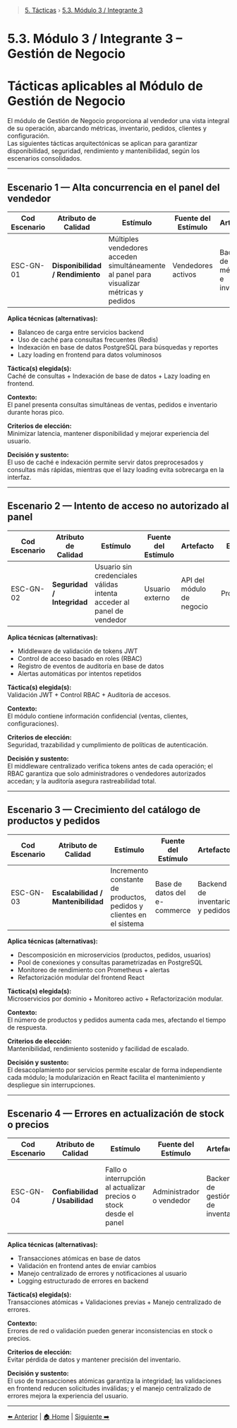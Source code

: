 > [5. Tácticas](../5.md) › [5.3. Módulo 3 / Integrante 3](5.3.md)

# 5.3. Módulo 3 / Integrante 3 – Gestión de Negocio

# **Tácticas aplicables al Módulo de Gestión de Negocio**

El módulo de Gestión de Negocio proporciona al vendedor una vista integral de su operación, abarcando métricas, inventario, pedidos, clientes y configuración.  
Las siguientes tácticas arquitectónicas se aplican para garantizar disponibilidad, seguridad, rendimiento y mantenibilidad, según los escenarios consolidados.

---

## **Escenario 1 — Alta concurrencia en el panel del vendedor**

| **Cod Escenario** | **Atributo de Calidad** | **Estímulo** | **Fuente del Estímulo** | **Artefacto** | **Entorno** | **Respuesta** | **Medida de Respuesta** |
|--------------------|--------------------------|---------------|---------------------------|----------------|---------------|-----------------------------|------------------------------|
| ESC-GN-01 | **Disponibilidad / Rendimiento** | Múltiples vendedores acceden simultáneamente al panel para visualizar métricas y pedidos | Vendedores activos | Backend de métricas e inventario | Horario pico | El sistema mantiene respuesta fluida y evita caídas | Uptime ≥ 99.9%; tiempo de respuesta < 3 s |

**Aplica técnicas (alternativas):**
- Balanceo de carga entre servicios backend  
- Uso de caché para consultas frecuentes (Redis)  
- Indexación en base de datos PostgreSQL para búsquedas y reportes  
- Lazy loading en frontend para datos voluminosos  

**Táctica(s) elegida(s):**  
Caché de consultas + Indexación de base de datos + Lazy loading en frontend.

**Contexto:**  
El panel presenta consultas simultáneas de ventas, pedidos e inventario durante horas pico.

**Criterios de elección:**  
Minimizar latencia, mantener disponibilidad y mejorar experiencia del usuario.

**Decisión y sustento:**  
El uso de caché e indexación permite servir datos preprocesados y consultas más rápidas, mientras que el lazy loading evita sobrecarga en la interfaz.

---

## **Escenario 2 — Intento de acceso no autorizado al panel**

| **Cod Escenario** | **Atributo de Calidad** | **Estímulo** | **Fuente del Estímulo** | **Artefacto** | **Entorno** | **Respuesta** | **Medida de Respuesta** |
|--------------------|--------------------------|---------------|---------------------------|----------------|---------------|-----------------------------|------------------------------|
| ESC-GN-02 | **Seguridad / Integridad** | Usuario sin credenciales válidas intenta acceder al panel de vendedor | Usuario externo | API del módulo de negocio | Producción | El sistema bloquea la solicitud y registra el intento | 100% de intentos rechazados; log generado en < 1 s |

**Aplica técnicas (alternativas):**
- Middleware de validación de tokens JWT  
- Control de acceso basado en roles (RBAC)  
- Registro de eventos de auditoría en base de datos  
- Alertas automáticas por intentos repetidos  

**Táctica(s) elegida(s):**  
Validación JWT + Control RBAC + Auditoría de accesos.

**Contexto:**  
El módulo contiene información confidencial (ventas, clientes, configuraciones).

**Criterios de elección:**  
Seguridad, trazabilidad y cumplimiento de políticas de autenticación.

**Decisión y sustento:**  
El middleware centralizado verifica tokens antes de cada operación; el RBAC garantiza que solo administradores o vendedores autorizados accedan; y la auditoría asegura rastreabilidad total.

---

## **Escenario 3 — Crecimiento del catálogo de productos y pedidos**

| **Cod Escenario** | **Atributo de Calidad** | **Estímulo** | **Fuente del Estímulo** | **Artefacto** | **Entorno** | **Respuesta** | **Medida de Respuesta** |
|--------------------|--------------------------|---------------|---------------------------|----------------|---------------|-----------------------------|------------------------------|
| ESC-GN-03 | **Escalabilidad / Mantenibilidad** | Incremento constante de productos, pedidos y clientes en el sistema | Base de datos del e-commerce | Backend de inventario y pedidos | Operación continua | El sistema escala sin rediseñar la arquitectura ni afectar el rendimiento | Escalado horizontal; mantenimiento sin downtime |

**Aplica técnicas (alternativas):**
- Descomposición en microservicios (productos, pedidos, usuarios)  
- Pool de conexiones y consultas parametrizadas en PostgreSQL  
- Monitoreo de rendimiento con Prometheus + alertas  
- Refactorización modular del frontend React  

**Táctica(s) elegida(s):**  
Microservicios por dominio + Monitoreo activo + Refactorización modular.

**Contexto:**  
El número de productos y pedidos aumenta cada mes, afectando el tiempo de respuesta.

**Criterios de elección:**  
Mantenibilidad, rendimiento sostenido y facilidad de escalado.

**Decisión y sustento:**  
El desacoplamiento por servicios permite escalar de forma independiente cada módulo; la modularización en React facilita el mantenimiento y despliegue sin interrupciones.

---

## **Escenario 4 — Errores en actualización de stock o precios**

| **Cod Escenario** | **Atributo de Calidad** | **Estímulo** | **Fuente del Estímulo** | **Artefacto** | **Entorno** | **Respuesta** | **Medida de Respuesta** |
|--------------------|--------------------------|---------------|---------------------------|----------------|---------------|-----------------------------|------------------------------|
| ESC-GN-04 | **Confiabilidad / Usabilidad** | Fallo o interrupción al actualizar precios o stock desde el panel | Administrador o vendedor | Backend de gestión de inventario | Operación normal | El sistema muestra error claro y permite reintentar sin pérdida de datos | Reintento posible en < 5 s; sin inconsistencias en BD |

**Aplica técnicas (alternativas):**
- Transacciones atómicas en base de datos  
- Validación en frontend antes de enviar cambios  
- Manejo centralizado de errores y notificaciones al usuario  
- Logging estructurado de errores en backend  

**Táctica(s) elegida(s):**  
Transacciones atómicas + Validaciones previas + Manejo centralizado de errores.

**Contexto:**  
Errores de red o validación pueden generar inconsistencias en stock o precios.

**Criterios de elección:**  
Evitar pérdida de datos y mantener precisión del inventario.

**Decisión y sustento:**  
El uso de transacciones atómicas garantiza la integridad; las validaciones en frontend reducen solicitudes inválidas; y el manejo centralizado de errores mejora la experiencia del usuario.

---

[⬅️ Anterior](../5.2/5.2.md) | [🏠 Home](../../README.md) | [Siguiente ➡️](../5.4/5.4.md)
